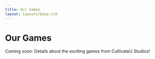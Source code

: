 ```yaml
---
title: Our Games
layout: layouts/base.njk
---
```

# Our Games

Coming soon: Details about the exciting games from CultivateU Studios!